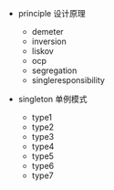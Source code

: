 - principle 设计原理
    - demeter 
    - inversion
    - liskov
    - ocp
    - segregation
    - singleresponsibility

- singleton 单例模式
    - type1
    - type2
    - type3
    - type4
    - type5
    - type6
    - type7
    
    




    
    
    